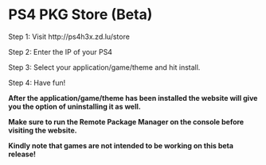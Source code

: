 # PS4 PKG Store (Beta)

<p>Step 1: Visit http://ps4h3x.zd.lu/store</p>

Step 2: Enter the IP of your PS4

Step 3: Select your application/game/theme and hit install.

Step 4: Have fun!

<b>After the application/game/theme has been installed the website will give you the option of uninstalling it as well.</b>

<b>Make sure to run the Remote Package Manager on the console before visiting the website.</b>

<b>Kindly note that games are not intended to be working on this beta release!</b>
